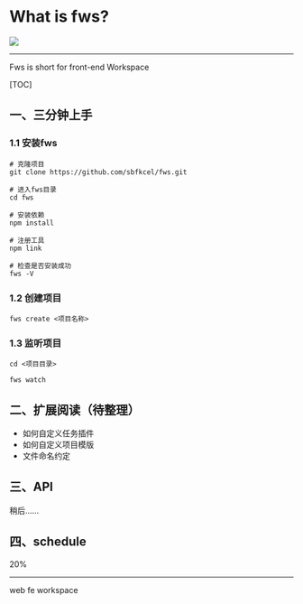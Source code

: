 # What is fws?

![](https://img.shields.io/badge/schedule-20%-brightgreen.svg)

---
Fws is short for front-end Workspace

[TOC]

## 一、三分钟上手

### 1.1 安装fws
```
# 克隆项目
git clone https://github.com/sbfkcel/fws.git

# 进入fws目录
cd fws

# 安装依赖
npm install

# 注册工具
npm link

# 检查是否安装成功
fws -V
```

### 1.2 创建项目
```
fws create <项目名称>
```

### 1.3 监听项目

```
cd <项目目录>

fws watch
```

## 二、扩展阅读（待整理）
- 如何自定义任务插件
- 如何自定义项目模版
- 文件命名约定

## 三、API
稍后……

## 四、schedule

20%

---

web fe workspace